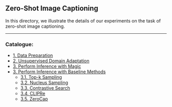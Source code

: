 ## Zero-Shot Image Captioning
In this directory, we illustrate the details of our experiments on the task of zero-shot image captioning. 

****
### Catalogue:
* <a href='#data_preparation'>1. Data Preparation</a>
* <a href='#unsupervised_domain_adaptation'>2. Unsupervised Domain Adaptation</a>
* <a href='#inference_with_magic'>3. Perform Inference with Magic</a>
* <a href='#inference_with_baseline'>3. Perform Inference with Baseline Methods</a>
    * <a href='#topk_sampling'>3.1. Top-k Sampling</a>
    * <a href='#nucleues_sampling'>3.2. Nucleus Sampling</a>
    * <a href='#contrastive_search'>3.3. Contrastive Search</a>
    * <a href='#clipre'>3.4. CLIPRe</a>
    * <a href='#zerocap'>3.5. ZeroCap</a>
